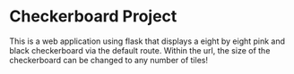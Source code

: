 # Checkerboard Project

This is a web application using flask that displays a eight by eight pink and black checkerboard via the default route. Within the url, the size of the checkerboard can be changed to any number of tiles!
